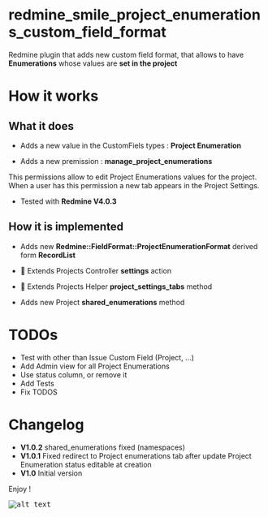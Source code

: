 redmine_smile_project_enumerations_custom_field_format
=================================================

Redmine plugin that adds new custom field format,
that allows to have **Enumerations** whose values are
**set in the project**

# How it works

## What it does

* Adds a new value in the CustomFiels types : **Project Enumeration**

* Adds a new premission : **manage_project_enumerations**

This permissions allow to edit Project Enumerations values for the project.
When a user has this permission a new tab appears in the Project Settings.

* Tested with **Redmine V4.0.3**

## How it is implemented

- Adds new **Redmine::FieldFormat::ProjectEnumerationFormat** derived form **RecordList**

- 🔑 Extends Projects Controller **settings** action

- 🔑 Extends Projects Helper **project_settings_tabs** method

- Adds new Project **shared_enumerations** method

# TODOs

* Test with other than Issue Custom Field (Project, ...)
* Add Admin view for all Project Enumerations
* Use status column, or remove it
* Add Tests
* Fix TODOS

# Changelog

* **V1.0.2**  shared_enumerations fixed (namespaces)
* **V1.0.1**  Fixed redirect to Project enumerations tab after update
Project Enumeration status editable at creation
* **V1.0**  Initial version


Enjoy !

<kbd>![alt text](https://compteur-visites.ennder.fr/sites/36/token/githubpe/image "Logo") <!-- .element height="10%" width="10%" --></kbd>

